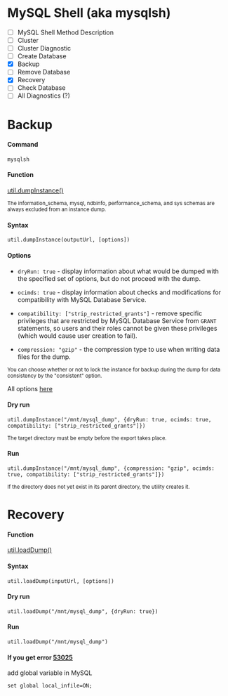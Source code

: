 # MySQL Shell (aka mysqlsh)

- [ ] MySQL Shell Method Description 
- [ ] Cluster
- [ ] Cluster Diagnostic
- [ ] Create Database
- [X] Backup
- [ ] Remove Database
- [X] Recovery
- [ ] Check Database
- [ ] All Diagnostics (?)

# Backup

#### Command
`mysqlsh`

#### Function
[util.dumpInstance()](https://dev.mysql.com/doc/mysql-shell/8.0/en/mysql-shell-utilities-dump-instance-schema.html#mysql-shell-utilities-dump-opt-run)

<sub>The information_schema, mysql, ndbinfo, performance_schema, and sys schemas are always excluded from an instance dump.</sub>

#### Syntax

`util.dumpInstance(outputUrl, [options])`

#### Options

+ `dryRun: true` - display information about what would be dumped with the specified set of options, but do not proceed with the dump.

+ `ocimds: true` - display information about checks and modifications for compatibility with MySQL Database Service.

+ `compatibility: ["strip_restricted_grants"]` - remove specific privileges that are restricted by MySQL Database Service from `GRANT` statements, so users and their roles cannot be given these privileges (which would cause user creation to fail). 

+ `compression: "gzip"` - the compression type to use when writing data files for the dump. 

<sub> You can choose whether or not to lock the instance for backup during the dump for data consistency by the "consistent" option. </sun>

All options [here](https://dev.mysql.com/doc/mysql-shell/8.0/en/mysql-shell-utilities-dump-instance-schema.html#mysql-shell-utilities-dump-opt-control)

#### Dry run
```
util.dumpInstance("/mnt/mysql_dump", {dryRun: true, ocimds: true, compatibility: ["strip_restricted_grants"]})
```

<sub>The target directory must be empty before the export takes place.</sub>

#### Run
```
util.dumpInstance("/mnt/mysql_dump", {compression: "gzip", ocimds: true, compatibility: ["strip_restricted_grants"]})
```

<sub>If the directory does not yet exist in its parent directory, the utility creates it.</sub>

# Recovery

#### Function
[util.loadDump()](https://dev.mysql.com/doc/mysql-shell/8.0/en/mysql-shell-utilities-load-dump.html#mysql-shell-utilities-load-dump-run)

#### Syntax
`util.loadDump(inputUrl, [options])`

#### Dry run
```
util.loadDump("/mnt/mysql_dump", {dryRun: true})
```

#### Run
```
util.loadDump("/mnt/mysql_dump")
```

#### If you get error [53025](https://dev.mysql.com/doc/mysql-shell/8.0/en/mysql-shell-utilities-load-dump.html#mysql-shell-utilities-load-dump-errors)

add global variable in MySQL
```
set global local_infile=ON;
```
